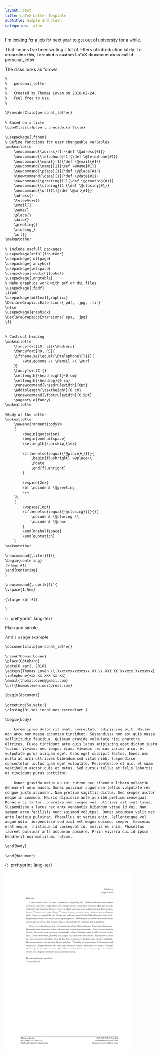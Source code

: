 ```yaml
---
layout: post
title: LaTeX Letter Template
subtitle: Simple and clean
categories: latex
---
```

I'm looking for a job for next year to get out of university for a while.

That means I've been writing a lot of letters of introduction lately. To streamline this, I created a custom LaTeX document class called personal\_letter.

The class looks as follows:


	%
	%	personal_letter
	%
	%	Created by Thomas Loven on 2010-02-24.
	%	Feel free to use.
	%
	 
	\ProvidesClass{personal_letter}
	 
	% Based on article
	\LoadClass[a4paper, oneside]{article}
	 
	\usepackage{ifthen}
	% Define functions for user changeable variables
	\makeatletter
		\newcommand{\adress}[1]{\def \@adress{#1}}
		\newcommand{\telephone}[1]{\def \@telephone{#1}}
		\newcommand{\email}[1]{\def \@email{#1}}
		\newcommand{\name}[1]{\def \@name{#1}}
		\newcommand{\place}[1]{\def \@place{#1}}
		%\newcommand{\date}[1]{\def \@date{#1}}
		\newcommand{\greeting}[1]{\def \@greeting{#1}}
		\newcommand{\closing}[1]{\def \@closing{#1}}
		\newcommand{\url}[1]{\def \@url{#1}}
		\adress{}
		\telephone{}
		\email{}
		\name{}
		\place{}
		\date{}
		\greeting{}
		\closing{}
		\url{}
	\makeatother
		 
	% Include usefull packages
	\usepackage[utf8]{inputenc}
	\usepackage{fullpage}
	\usepackage{fancyhdr}
	\usepackage{setspace}
	\usepackage[swedish]{babel}
	\usepackage{longtable}
	% Make graphics work with pdf or dvi files
	\usepackage{ifpdf}
	\ifpdf
	\usepackage[pdftex]{graphicx}
	\DeclareGraphicsExtensions{.pdf, .jpg, .tif}
	\else
	\usepackage{graphicx}
	\DeclareGraphicsExtensions{.eps, .jpg}
	\fi
	 
	 
	% Costruct heading
	\makeatletter
		\fancyfoot[LO, LE]{\@adress}
		\fancyfoot[RO, RE]{
		\ifthenelse{\equal{\@telephone}{}}{}{
			\@telephone \\ \@email \\ \@url
		}}
		\fancyfoot[C]{}
		\setlength{\headheight}{0 cm}
		\setlength{\headsep}{0 cm}
		\renewcommand{\headrulewidth}{0pt}
		\addtolength{\textheight}{0 cm}
		\renewcommand{\footrulewidth}{0.5pt}
		\pagestyle{fancy}
	\makeatletter
	 
	%Body of the letter
	\makeatletter
		\newenvironment{body}%
		{
			\begin{quotation}
			\begin{onehalfspace}
			\setlength{\parskip}{1ex}
		 
			\ifthenelse{\equal{\@place}{}}{}{
				\begin{flushright} \@place\\
				\@date
				\end{flushright}
			}
		 
			\vspace{2ex}
			\bf \noindent \@greeting
			\rm
		}%
		{
			\vspace{10pt}
			\ifthenelse{\equal{\@closing}{}}{}{
				\noindent \@closing \\
				\noindent \@name
			}
			\end{onehalfspace}
			\end{quotation}
		}
	\makeatother
	 
	\newcommand{\titel}[1]{
	\begin{centering}
	{\Huge #1}
	\end{centering}
	}
	 
	\newcommand{\rubrik}[1]{
	\vspace{1.5em}
	 
	{\large \bf #1}
	 
	}
{: .prettyprint .lang-tex}

Plain and simple.

And a usage example:

	\documentclass{personal_letter}
	 
	\name{Thomas Lovén}
	\place{Göteborg}
	\date{6 april 2010}
	\adress{Thomas Lovén \\ Xxxxxxxxxxxxxxx XX \\ XXX XX Xxxxxx Xxxxxxxx}
	\telephone{+XX XX XXX XX XX}
	\email{thomasloven@gmail.com}
	\url{thomasloven.wordpress.com}
	 
	\begin{document}
	 
	\greeting{Salvete!}
	\closing{Di vos incolumes custodiant.}
	 
	\begin{body}
	 
		Lorem ipsum dolor sit amet, consectetur adipiscing elit. Nullam non arcu non massa accumsan tincidunt. Suspendisse non est quis massa sollicitudin faucibus. Quisque gravida vulputate nisi pharetra ultrices. Fusce tincidunt ante quis lacus adipiscing eget dictum justo luctus. Vivamus nec tempus diam. Vivamus rhoncus varius arcu, et vulputate purus aliquam eget. Cras eget suscipit lectus. Donec nec nulla ac urna ultricies bibendum sed vitae nibh. Suspendisse consectetur luctus quam eget vulputate. Pellentesque et nisl et quam vestibulum auctor quis et metus. Sed cursus tellus at felis lobortis ut tincidunt purus porttitor.
	 
		Donec gravida metus eu dui rutrum nec bibendum libero molestie. Aenean et odio massa. Donec pulvinar augue non tellus vulputate nec congue justo accumsan. Nam pretium sagittis dictum. Sed semper auctor neque in commodo. Mauris dignissim ante ac nibh pretium consequat. Donec orci tortor, pharetra non congue vel, ultrices sit amet lacus. Suspendisse a lacus nec ante venenatis bibendum vitae id dui. Nam semper arcu facilisis nunc euismod volutpat. Donec accumsan velit nec ante lacinia pulvinar. Phasellus ut varius enim. Pellentesque vel augue odio. Suspendisse sed nisi vel magna euismod semper. Maecenas erat neque, tristique id consequat id, mollis eu enim. Phasellus laoreet pulvinar ante accumsan posuere. Proin viverra dui id ipsum hendrerit non mollis mi rutrum.
	 
	\end{body}
	 
	\end{document}
{: .prettyprint .lang-tex}

![Sample](/media/img/provbrev.jpg)
